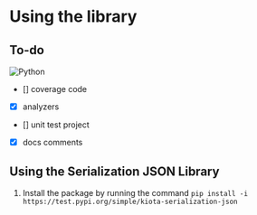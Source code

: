 # Using the library

## To-do

![Python](https://github.com/microsoft/kiota/actions/workflows/kiota-serialization-json/badge.svg)

- [] coverage code
- [x] analyzers
- [] unit test project
- [x] docs comments

## Using the Serialization JSON Library

1. Install the package by running the command
`pip install -i https://test.pypi.org/simple/kiota-serialization-json`